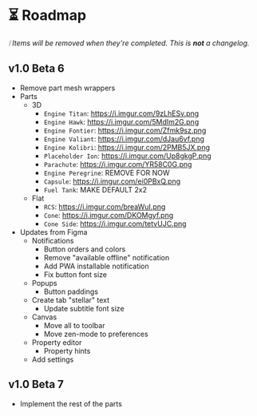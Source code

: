 # ⏳ Roadmap

_❕ Items will be removed when they're completed. This is **not** a changelog._

## v1.0 Beta 6

- Remove part mesh wrappers
- Parts
  - 3D
    - `Engine Titan`: https://i.imgur.com/9zLhESv.png
    - `Engine Hawk`: https://i.imgur.com/5MdIm2G.png
    - `Engine Fontier`: https://i.imgur.com/Zfmk9sz.png
    - `Engine Valiant`: https://i.imgur.com/dJau6vf.png
    - `Engine Kolibri`: https://i.imgur.com/2PMB5JX.png
    - `Placeholder Ion`: https://i.imgur.com/Up8gkgP.png
    - `Parachute`: https://i.imgur.com/YR58C0G.png
    - `Engine Peregrine`: REMOVE FOR NOW
    - `Capsule`: https://i.imgur.com/ei0PBxQ.png
    - `Fuel Tank`: MAKE DEFAULT 2x2
  - Flat
    - `RCS`: https://i.imgur.com/breaWuI.png
    - `Cone`: https://i.imgur.com/DKOMgyf.png
    - `Cone Side`: https://i.imgur.com/tetvUJC.png
- Updates from Figma
  - Notifications
    - Button orders and colors
    - Remove "available offline" notification
    - Add PWA installable notification
    - Fix button font size
  - Popups
    - Button paddings
  - Create tab "stellar" text
    - Update subtitle font size
  - Canvas
    - Move all to toolbar
    - Move zen-mode to preferences
  - Property editor
    - Property hints
  - Add settings

## v1.0 Beta 7

- Implement the rest of the parts
